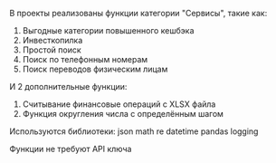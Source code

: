В проекты реализованы функции категории "Сервисы", такие как:

1) Выгодные категории повышенного кешбэка
2) Инвесткопилка
3) Простой поиск
4) Поиск по телефонным номерам
5) Поиск переводов физическим лицам

И 2 дополнительные функции:
1) Считывание финансовые операций с XLSX файла
2) Функция округления числа с определённым шагом

Используются библиотеки:
json
math
re
datetime
pandas
logging
   
Функции не требуют API ключа
